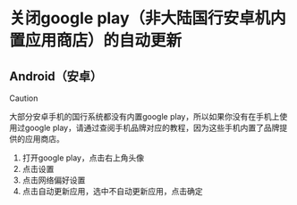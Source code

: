 # 关闭google play（非大陆国行安卓机内置应用商店）的自动更新
## Android（安卓）
> [!CAUTION]
> 大部分安卓手机的国行系统都没有内置google play，所以如果你没有在手机上使用过google play，请通过查阅手机品牌对应的教程，因为这些手机内置了品牌提供的应用商店。

1. 打开google play，点击右上角头像
2. 点击设置
3. 点击网络偏好设置
4. 点击自动更新应用，选中不自动更新应用，点击确定
